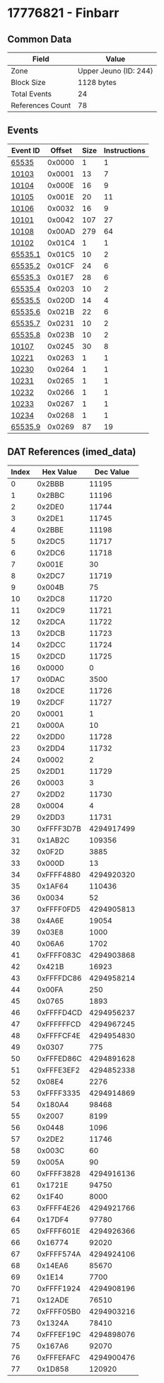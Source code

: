 # 17776821 - Finbarr

## Common Data

| Field            | Value                 |
|------------------|-----------------------|
| Zone             | Upper Jeuno (ID: 244) |
| Block Size       | 1128 bytes            |
| Total Events     | 24                    |
| References Count | 78                    |

## Events

| Event ID                | Offset   |   Size |   Instructions |
|-------------------------|----------|--------|----------------|
| [65535](./65535.md)     | 0x0000   |      1 |              1 |
| [10103](./10103.md)     | 0x0001   |     13 |              7 |
| [10104](./10104.md)     | 0x000E   |     16 |              9 |
| [10105](./10105.md)     | 0x001E   |     20 |             11 |
| [10106](./10106.md)     | 0x0032   |     16 |              9 |
| [10101](./10101.md)     | 0x0042   |    107 |             27 |
| [10108](./10108.md)     | 0x00AD   |    279 |             64 |
| [10102](./10102.md)     | 0x01C4   |      1 |              1 |
| [65535.1](./65535.1.md) | 0x01C5   |     10 |              2 |
| [65535.2](./65535.2.md) | 0x01CF   |     24 |              6 |
| [65535.3](./65535.3.md) | 0x01E7   |     28 |              6 |
| [65535.4](./65535.4.md) | 0x0203   |     10 |              2 |
| [65535.5](./65535.5.md) | 0x020D   |     14 |              4 |
| [65535.6](./65535.6.md) | 0x021B   |     22 |              6 |
| [65535.7](./65535.7.md) | 0x0231   |     10 |              2 |
| [65535.8](./65535.8.md) | 0x023B   |     10 |              2 |
| [10107](./10107.md)     | 0x0245   |     30 |              8 |
| [10221](./10221.md)     | 0x0263   |      1 |              1 |
| [10230](./10230.md)     | 0x0264   |      1 |              1 |
| [10231](./10231.md)     | 0x0265   |      1 |              1 |
| [10232](./10232.md)     | 0x0266   |      1 |              1 |
| [10233](./10233.md)     | 0x0267   |      1 |              1 |
| [10234](./10234.md)     | 0x0268   |      1 |              1 |
| [65535.9](./65535.9.md) | 0x0269   |     87 |             19 |

## DAT References (imed_data)

|   Index | Hex Value   |   Dec Value |
|---------|-------------|-------------|
|       0 | 0x2BBB      |       11195 |
|       1 | 0x2BBC      |       11196 |
|       2 | 0x2DE0      |       11744 |
|       3 | 0x2DE1      |       11745 |
|       4 | 0x2BBE      |       11198 |
|       5 | 0x2DC5      |       11717 |
|       6 | 0x2DC6      |       11718 |
|       7 | 0x001E      |          30 |
|       8 | 0x2DC7      |       11719 |
|       9 | 0x004B      |          75 |
|      10 | 0x2DC8      |       11720 |
|      11 | 0x2DC9      |       11721 |
|      12 | 0x2DCA      |       11722 |
|      13 | 0x2DCB      |       11723 |
|      14 | 0x2DCC      |       11724 |
|      15 | 0x2DCD      |       11725 |
|      16 | 0x0000      |           0 |
|      17 | 0x0DAC      |        3500 |
|      18 | 0x2DCE      |       11726 |
|      19 | 0x2DCF      |       11727 |
|      20 | 0x0001      |           1 |
|      21 | 0x000A      |          10 |
|      22 | 0x2DD0      |       11728 |
|      23 | 0x2DD4      |       11732 |
|      24 | 0x0002      |           2 |
|      25 | 0x2DD1      |       11729 |
|      26 | 0x0003      |           3 |
|      27 | 0x2DD2      |       11730 |
|      28 | 0x0004      |           4 |
|      29 | 0x2DD3      |       11731 |
|      30 | 0xFFFF3D7B  |  4294917499 |
|      31 | 0x1AB2C     |      109356 |
|      32 | 0x0F2D      |        3885 |
|      33 | 0x000D      |          13 |
|      34 | 0xFFFF4880  |  4294920320 |
|      35 | 0x1AF64     |      110436 |
|      36 | 0x0034      |          52 |
|      37 | 0xFFFF0FD5  |  4294905813 |
|      38 | 0x4A6E      |       19054 |
|      39 | 0x03E8      |        1000 |
|      40 | 0x06A6      |        1702 |
|      41 | 0xFFFF083C  |  4294903868 |
|      42 | 0x421B      |       16923 |
|      43 | 0xFFFFDC86  |  4294958214 |
|      44 | 0x00FA      |         250 |
|      45 | 0x0765      |        1893 |
|      46 | 0xFFFFD4CD  |  4294956237 |
|      47 | 0xFFFFFFCD  |  4294967245 |
|      48 | 0xFFFFCF4E  |  4294954830 |
|      49 | 0x0307      |         775 |
|      50 | 0xFFFED86C  |  4294891628 |
|      51 | 0xFFFE3EF2  |  4294852338 |
|      52 | 0x08E4      |        2276 |
|      53 | 0xFFFF3335  |  4294914869 |
|      54 | 0x180A4     |       98468 |
|      55 | 0x2007      |        8199 |
|      56 | 0x0448      |        1096 |
|      57 | 0x2DE2      |       11746 |
|      58 | 0x003C      |          60 |
|      59 | 0x005A      |          90 |
|      60 | 0xFFFF3828  |  4294916136 |
|      61 | 0x1721E     |       94750 |
|      62 | 0x1F40      |        8000 |
|      63 | 0xFFFF4E26  |  4294921766 |
|      64 | 0x17DF4     |       97780 |
|      65 | 0xFFFF601E  |  4294926366 |
|      66 | 0x16774     |       92020 |
|      67 | 0xFFFF574A  |  4294924106 |
|      68 | 0x14EA6     |       85670 |
|      69 | 0x1E14      |        7700 |
|      70 | 0xFFFF1924  |  4294908196 |
|      71 | 0x12ADE     |       76510 |
|      72 | 0xFFFF05B0  |  4294903216 |
|      73 | 0x1324A     |       78410 |
|      74 | 0xFFFEF19C  |  4294898076 |
|      75 | 0x167A6     |       92070 |
|      76 | 0xFFFEFAFC  |  4294900476 |
|      77 | 0x1D858     |      120920 |
